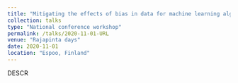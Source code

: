 ```yaml
---
title: "Mitigating the effects of bias in data for machine learning algorithms"
collection: talks
type: "National conference workshop"
permalink: /talks/2020-11-01-URL
venue: "Rajapinta days"
date: 2020-11-01
location: "Espoo, Finland"
---
```


DESCR
